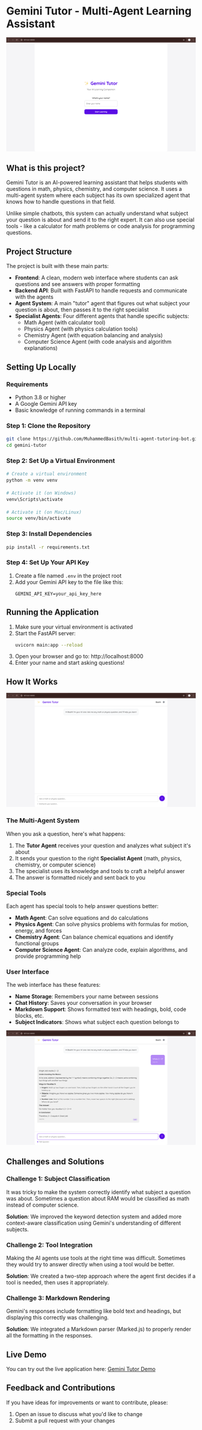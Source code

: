 # Gemini Tutor - Multi-Agent Learning Assistant

![Home Screen](static/images/home.png)

## What is this project?

Gemini Tutor is an AI-powered learning assistant that helps students with questions in math, physics, chemistry, and computer science. It uses a multi-agent system where each subject has its own specialized agent that knows how to handle questions in that field.

Unlike simple chatbots, this system can actually understand what subject your question is about and send it to the right expert. It can also use special tools - like a calculator for math problems or code analysis for programming questions.

## Project Structure

The project is built with these main parts:

- **Frontend**: A clean, modern web interface where students can ask questions and see answers with proper formatting
- **Backend API**: Built with FastAPI to handle requests and communicate with the agents
- **Agent System**: A main "tutor" agent that figures out what subject your question is about, then passes it to the right specialist
- **Specialist Agents**: Four different agents that handle specific subjects:
  - Math Agent (with calculator tool)
  - Physics Agent (with physics calculation tools)
  - Chemistry Agent (with equation balancing and analysis)
  - Computer Science Agent (with code analysis and algorithm explanations)

## Setting Up Locally

### Requirements

- Python 3.8 or higher
- A Google Gemini API key
- Basic knowledge of running commands in a terminal

### Step 1: Clone the Repository

```bash
git clone https://github.com/MuhammedBasith/multi-agent-tutoring-bot.git
cd gemini-tutor
```

### Step 2: Set Up a Virtual Environment

```bash
# Create a virtual environment
python -m venv venv

# Activate it (on Windows)
venv\Scripts\activate

# Activate it (on Mac/Linux)
source venv/bin/activate
```

### Step 3: Install Dependencies

```bash
pip install -r requirements.txt
```

### Step 4: Set Up Your API Key

1. Create a file named `.env` in the project root
2. Add your Gemini API key to the file like this:
   ```
   GEMINI_API_KEY=your_api_key_here
   ```

## Running the Application

1. Make sure your virtual environment is activated
2. Start the FastAPI server:
   ```bash
   uvicorn main:app --reload
   ```
3. Open your browser and go to: http://localhost:8000
4. Enter your name and start asking questions!

## How It Works

![Chat Interface](static/images/home-2.png)

### The Multi-Agent System

When you ask a question, here's what happens:

1. The **Tutor Agent** receives your question and analyzes what subject it's about
2. It sends your question to the right **Specialist Agent** (math, physics, chemistry, or computer science)
3. The specialist uses its knowledge and tools to craft a helpful answer
4. The answer is formatted nicely and sent back to you

### Special Tools

Each agent has special tools to help answer questions better:

- **Math Agent**: Can solve equations and do calculations
- **Physics Agent**: Can solve physics problems with formulas for motion, energy, and forces
- **Chemistry Agent**: Can balance chemical equations and identify functional groups
- **Computer Science Agent**: Can analyze code, explain algorithms, and provide programming help

### User Interface

The web interface has these features:

- **Name Storage**: Remembers your name between sessions
- **Chat History**: Saves your conversation in your browser
- **Markdown Support**: Shows formatted text with headings, bold, code blocks, etc.
- **Subject Indicators**: Shows what subject each question belongs to

![Conversation Example](static/images/convo.png)

## Challenges and Solutions

### Challenge 1: Subject Classification

It was tricky to make the system correctly identify what subject a question was about. Sometimes a question about RAM would be classified as math instead of computer science.

**Solution**: We improved the keyword detection system and added more context-aware classification using Gemini's understanding of different subjects.

### Challenge 2: Tool Integration

Making the AI agents use tools at the right time was difficult. Sometimes they would try to answer directly when using a tool would be better.

**Solution**: We created a two-step approach where the agent first decides if a tool is needed, then uses it appropriately.

### Challenge 3: Markdown Rendering

Gemini's responses include formatting like bold text and headings, but displaying this correctly was challenging.

**Solution**: We integrated a Markdown parser (Marked.js) to properly render all the formatting in the responses.

## Live Demo

You can try out the live application here: [Gemini Tutor Demo]([https://gemini-tutor-demo.netlify.app](https://multi-agent-tutoring-bot-k0lm.onrender.com))

## Feedback and Contributions

If you have ideas for improvements or want to contribute, please:

1. Open an issue to discuss what you'd like to change
2. Submit a pull request with your changes


